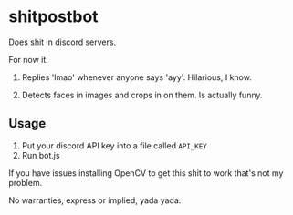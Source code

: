 # shitpostbot

Does shit in discord servers.

For now it:

1. Replies 'lmao' whenever anyone says 'ayy'. Hilarious, I know.

2. Detects faces in images and crops in on them. Is actually funny.

## Usage

1. Put your discord API key into a file called `API_KEY`
2. Run bot.js

If you have issues installing OpenCV to get this shit to work that's not my problem.

No warranties, express or implied, yada yada. 